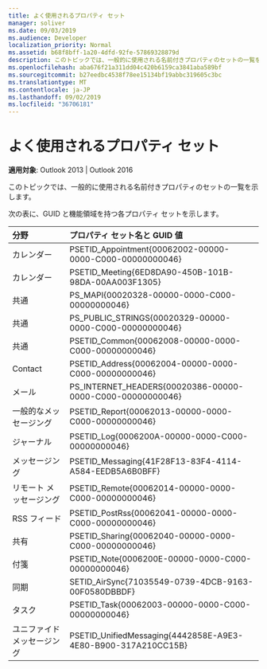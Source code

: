 ```yaml
---
title: よく使用されるプロパティ セット
manager: soliver
ms.date: 09/03/2019
ms.audience: Developer
localization_priority: Normal
ms.assetid: b68f8bff-1a20-4dfd-92fe-57869328879d
description: このトピックでは、一般的に使用される名前付きプロパティのセットの一覧を示します。
ms.openlocfilehash: aba676f21a311dd04c420b6159ca3841aba589bf
ms.sourcegitcommit: b27eedbc4538f78ee15134bf19abbc319605c3bc
ms.translationtype: MT
ms.contentlocale: ja-JP
ms.lasthandoff: 09/02/2019
ms.locfileid: "36706181"
---
```

# <a name="commonly-used-property-sets"></a>よく使用されるプロパティ セット

**適用対象**: Outlook 2013 | Outlook 2016 
  
このトピックでは、一般的に使用される名前付きプロパティのセットの一覧を示します。
  
次の表に、GUID と機能領域を持つ各プロパティ セットを示します。
  
|分野|プロパティ セット名と GUID 値|
|:-----|:-----|
|カレンダー  <br/> |PSETID_Appointment{00062002-00000-0000-C000-00000000046}  <br/> |
|カレンダー  <br/> |PSETID_Meeting{6ED8DA90-450B-101B-98DA-00AA003F1305}  <br/> |
|共通  <br/> |PS_MAPI{00020328-00000-0000-C000-00000000046}  <br/> |
|共通  <br/> |PS_PUBLIC_STRINGS{00020329-00000-0000-C000-00000000046}  <br/> |
|共通  <br/> |PSETID_Common{00062008-00000-0000-C000-00000000046}  <br/> |
|Contact  <br/> |PSETID_Address{00062004-00000-0000-C000-00000000046}  <br/> |
|メール  <br/> |PS_INTERNET_HEADERS{00020386-00000-0000-C000-00000000046}  <br/> |
|一般的なメッセージング  <br/> |PSETID_Report{00062013-00000-0000-C000-00000000046}  <br/> |
|ジャーナル  <br/> |PSETID_Log{0006200A-00000-0000-C000-00000000046}  <br/> |
|メッセージング  <br/> |PSETID_Messaging{41F28F13-83F4-4114-A584-EEDB5A6B0BFF}  <br/> |
|リモート メッセージング  <br/> |PSETID_Remote{00062014-00000-0000-C000-00000000046}  <br/> |
|RSS フィード  <br/> |PSETID_PostRss{00062041-00000-0000-C000-00000000046}  <br/> |
|共有  <br/> |PSETID_Sharing{00062040-00000-0000-C000-00000000046}  <br/> |
|付箋  <br/> |PSETID_Note{0006200E-00000-0000-C000-00000000046}  <br/> |
|同期  <br/> |SETID_AirSync{71035549-0739-4DCB-9163-00F0580DBBDF}  <br/> |
|タスク  <br/> |PSETID_Task{00062003-00000-0000-C000-00000000046}  <br/> |
|ユニファイド メッセージング  <br/> |PSETID_UnifiedMessaging{4442858E-A9E3-4E80-B900-317A210CC15B}  <br/> |
   

